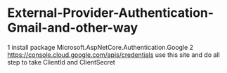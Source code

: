 # External-Provider-Authentication-Gmail-and-other-way

1 install package Microsoft.AspNetCore.Authentication.Google 
2 https://console.cloud.google.com/apis/credentials  use this site 
and do all step to take ClientId and ClientSecret
